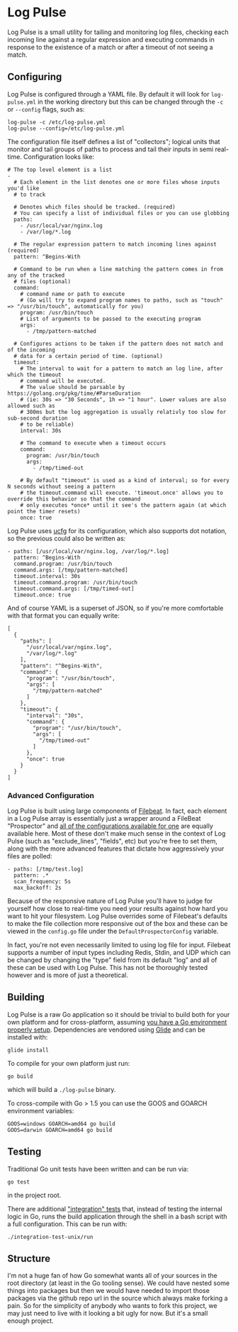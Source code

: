 # Log Pulse
Log Pulse is a small utility for tailing and monitoring log files, checking each incoming line against a regular expression and executing commands in response to the existence of a match or after a timeout of not seeing a match.

## Configuring
Log Pulse is configured through a YAML file. By default it will look for `log-pulse.yml` in the working directory but this can be changed through the `-c` or `--config` flags, such as:
```
log-pulse -c /etc/log-pulse.yml
log-pulse --config=/etc/log-pulse.yml
```

The configuration file itself defines a list of "collectors"; logical units that monitor and tail groups of paths to process and tail their inputs in semi real-time.
Configuration looks like:
```
# The top level element is a list
-
  # Each element in the list denotes one or more files whose inputs you'd like
  # to track

  # Denotes which files should be tracked. (required)
  # You can specify a list of individual files or you can use globbing
  paths:
    - /usr/local/var/nginx.log
    - /var/log/*.log

  # The regular expression pattern to match incoming lines against (required)
  pattern: ^Begins-With

  # Command to be run when a line matching the pattern comes in from any of the tracked
  # files (optional)
  command:
    # command name or path to execute
    # (Go will try to expand program names to paths, such as "touch" => "/usr/bin/touch", automatically for you)
    program: /usr/bin/touch
    # List of arguments to be passed to the executing program
    args:
      - /tmp/pattern-matched

  # Configures actions to be taken if the pattern does not match and of the incoming
  # data for a certain period of time. (optional)
  timeout:
    # The interval to wait for a pattern to match an log line, after which the timeout
    # command will be executed.
    # The value should be parsable by https://golang.org/pkg/time/#ParseDuration
    # (ie: 30s => "30 Seconds", 1h => "1 hour". Lower values are also allowed such as
    # 300ms but the log aggregation is usually relativly too slow for sub-second duration
    # to be reliable)
    interval: 30s

    # The command to execute when a timeout occurs
    command:
      program: /usr/bin/touch
      args:
        - /tmp/timed-out

    # By default "timeout" is used as a kind of interval; so for every N seconds without seeing a pattern
    # the timeout.command will execute. 'timeout.once' allows you to override this behavior so that the command
    # only executes *once* until it see's the pattern again (at which point the timer resets)
    once: true
```

Log Pulse uses [ucfg](https://github.com/elastic/go-ucfg) for its configuration, which also supports dot notation, so the previous could also be written as:
```
- paths: [/usr/local/var/nginx.log, /var/log/*.log]
  pattern: ^Begins-With
  command.program: /usr/bin/touch
  command.args: [/tmp/pattern-matched]
  timeout.interval: 30s
  timeout.command.program: /usr/bin/touch
  timeout.command.args: [/tmp/timed-out]
  timeout.once: true
```

And of course YAML is a superset of JSON, so if you're more comfortable with that format you can equally write:
```
[
  {
    "paths": [
      "/usr/local/var/nginx.log",
      "/var/log/*.log"
    ],
    "pattern": "^Begins-With",
    "command": {
      "program": "/usr/bin/touch",
      "args": [
        "/tmp/pattern-matched"
      ]
    },
    "timeout": {
      "interval": "30s",
      "command": {
        "program": "/usr/bin/touch",
        "args": [
          "/tmp/timed-out"
        ]
      },
      "once": true
    }
  }
]
```

### Advanced Configuration
Log Pulse is built using large components of [Filebeat](https://github.com/elastic/beats). In fact, each element in a Log Pulse array is essentially just a wrapper around a FileBeat "Prospector" and [all of the configurations available for one](https://www.elastic.co/guide/en/beats/filebeat/current/configuration-filebeat-options.html) are equally available here. Most of these don't make much sense in the context of Log Pulse (such as "exclude_lines", "fields", etc) but you're free to set them, along with the more advanced features that dictate how aggressively your files are polled:
```
- paths: [/tmp/test.log]
  pattern: .*
  scan_frequency: 5s
  max_backoff: 2s
```

Because of the responsive nature of Log Pulse you'll have to judge for yourself how close to real-time you need your results against how hard you want to hit your filesystem. Log Pulse overrides some of Filebeat's defaults to make the file collection more responsive out of the box and these can be viewed in the `config.go` file under the `DefaultProspectorConfig` variable.

In fact, you're not even necessarily limited to using log file for input. Filebeat supports a number of input types including Redis, Stdin, and UDP which can be changed by changing the "type" field from its default "log" and all of these can be used with Log Pulse. This has not be thoroughly tested however and is more of just a theoretical.

## Building
Log Pulse is a raw Go application so it should be trivial to build both for your own platform and for cross-platform, assuming [you have a Go environment properly setup](https://golang.org/doc/install). Dependencies are vendored using [Glide](https://github.com/Masterminds/glide) and can be installed with:
```
glide install
```
To compile for your own platform just run:
```
go build
```
which will build a `./log-pulse` binary.

To cross-compile with Go > 1.5 you can use the GOOS and GOARCH environment variables:
```
GOOS=windows GOARCH=amd64 go build
GOOS=darwin GOARCH=amd64 go build
```

## Testing
Traditional Go unit tests have been written and can be run via:
```
go test
```
in the project root.

There are additional ["integration" tests](./integration-test-unix) that, instead of testing the internal logic in Go, runs the build application through the shell in a bash script with a full configuration. This can be run with:
```
./integration-test-unix/run
```

## Structure
I'm not a huge fan of how Go somewhat wants all of your sources in the root directory (at least in the Go tooling sense). We could have nested some things into packages but then we would have needed to import those packages via the github repo url in the source which always make forking a pain. So for the simplicity of anybody who wants to fork this project, we may just need to live with it looking a bit ugly for now. But it's a small enough project.
